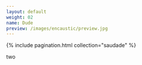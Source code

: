 ```yaml
---
layout: default
weight: 02
name: Dude
preview: /images/encaustic/preview.jpg
---
```


{% include pagination.html collection="saudade" %}

two
